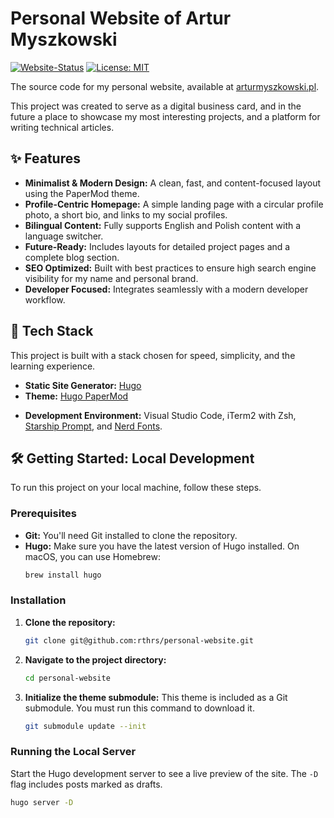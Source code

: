 # Personal Website of Artur Myszkowski

[![Website-Status](https://img.shields.io/website?down_color=lightgrey&down_message=offline&up_color=blue&up_message=online&url=https%3A%2F%2Farturmyszkowski.pl)](https://arturmyszkowski.pl)
[![License: MIT](https://img.shields.io/badge/License-MIT-yellow.svg)](https://opensource.org/licenses/MIT)

The source code for my personal website, available at [arturmyszkowski.pl](https://arturmyszkowski.pl).

This project was created to serve as a digital business card, and in the future a place to showcase my most interesting projects, and a platform for writing technical articles.
<!-- It is built with Hugo for maximum performance and hosted on AWS to practice and demonstrate my skills with cloud infrastructure. -->

<!-- ![Project Screenshot](https://link-to-your-screenshot.png) -->

## ✨ Features

*   **Minimalist & Modern Design:** A clean, fast, and content-focused layout using the PaperMod theme.
*   **Profile-Centric Homepage:** A simple landing page with a circular profile photo, a short bio, and links to my social profiles.
*   **Bilingual Content:** Fully supports English and Polish content with a language switcher.
*   **Future-Ready:** Includes layouts for detailed project pages and a complete blog section.
*   **SEO Optimized:** Built with best practices to ensure high search engine visibility for my name and personal brand.
*   **Developer Focused:** Integrates seamlessly with a modern developer workflow.

## 🚀 Tech Stack

This project is built with a stack chosen for speed, simplicity, and the learning experience.

*   **Static Site Generator:** [Hugo](https://gohugo.io/)
*   **Theme:** [Hugo PaperMod](https://github.com/adityatelange/hugo-PaperMod)
<!-- *   **Hosting:**
    *   **Storage:** [AWS S3](https://aws.amazon.com/s3/)
    *   **CDN & SSL:** [AWS CloudFront](https://aws.amazon.com/cloudfront/)
    *   **DNS:** [AWS Route 53](https://aws.amazon.com/route53/) -->
*   **Development Environment:** Visual Studio Code, iTerm2 with Zsh, [Starship Prompt](https://starship.rs/), and [Nerd Fonts](https://www.nerdfonts.com/).

## 🛠️ Getting Started: Local Development

To run this project on your local machine, follow these steps.

### Prerequisites

*   **Git:** You'll need Git installed to clone the repository.
*   **Hugo:** Make sure you have the latest version of Hugo installed. On macOS, you can use Homebrew:
    ```sh
    brew install hugo
    ```

### Installation

1.  **Clone the repository:**
    ```sh
    git clone git@github.com:rthrs/personal-website.git
    ```

2.  **Navigate to the project directory:**
    ```sh
    cd personal-website
    ```

3.  **Initialize the theme submodule:**
    This theme is included as a Git submodule. You must run this command to download it.
    ```sh
    git submodule update --init
    ```

### Running the Local Server

Start the Hugo development server to see a live preview of the site. The `-D` flag includes posts marked as drafts.

```sh
hugo server -D